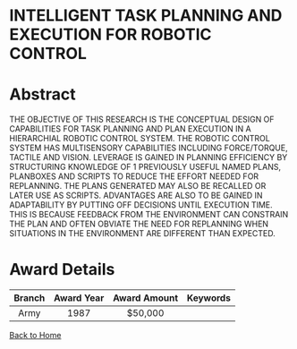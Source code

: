
INTELLIGENT TASK PLANNING AND EXECUTION FOR ROBOTIC CONTROL
===========================================================

# Abstract


THE OBJECTIVE OF THIS RESEARCH IS THE CONCEPTUAL DESIGN OF CAPABILITIES FOR TASK PLANNING AND PLAN EXECUTION IN A HIERARCHIAL ROBOTIC CONTROL SYSTEM. THE ROBOTIC CONTROL SYSTEM HAS MULTISENSORY CAPABILITIES INCLUDING FORCE/TORQUE, TACTILE AND VISION. LEVERAGE IS GAINED IN PLANNING EFFICIENCY BY STRUCTURING KNOWLEDGE OF 1 PREVIOUSLY USEFUL NAMED PLANS, PLANBOXES AND SCRIPTS TO REDUCE THE EFFORT NEEDED FOR REPLANNING. THE PLANS GENERATED MAY ALSO BE RECALLED OR LATER USE AS SCRIPTS. ADVANTAGES ARE ALSO TO BE GAINED IN ADAPTABILITY BY PUTTING OFF DECISIONS UNTIL EXECUTION TIME. THIS IS BECAUSE FEEDBACK FROM THE ENVIRONMENT CAN CONSTRAIN THE PLAN AND OFTEN OBVIATE THE NEED FOR REPLANNING WHEN SITUATIONS IN THE ENVIRONMENT ARE DIFFERENT THAN EXPECTED.  

# Award Details

|Branch|Award Year|Award Amount|Keywords|
| :---: | :---: | :---: | :---: |
|Army|1987|$50,000||
  
  


[Back to Home](https://github.com/chrischow/dod_sbir_awards/Reports/CC/#898)